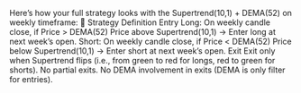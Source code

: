 Here’s how your full strategy looks with the Supertrend(10,1) + DEMA(52) on weekly timeframe:
📌 Strategy Definition
Entry
Long: On weekly candle close, if
Price > DEMA(52)
Price above Supertrend(10,1)
→ Enter long at next week’s open.
Short: On weekly candle close, if
Price < DEMA(52)
Price below Supertrend(10,1)
→ Enter short at next week’s open.
Exit
Exit only when Supertrend flips (i.e., from green to red for longs, red to green for shorts).
No partial exits.
No DEMA involvement in exits (DEMA is only filter for entries).